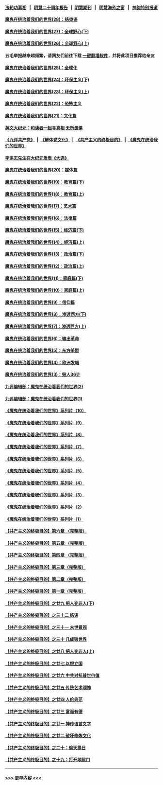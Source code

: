 #### [法轮功真相](https://github.com/gfw-breaker/truth/blob/master/README.md?t=0) &nbsp;&nbsp;|&nbsp;&nbsp; [明慧二十周年报告](https://github.com/gfw-breaker/mh-reports/blob/master/README.md?t=0) &nbsp;&nbsp;|&nbsp;&nbsp;[明慧期刊](https://github.com/gfw-breaker/mh-qikan) &nbsp;&nbsp;|&nbsp;&nbsp; [明慧海外之窗](https://github.com/gfw-breaker/mh-news/blob/master/README.md?t=0) &nbsp;&nbsp;|&nbsp;&nbsp; [神韵特别报道](https://github.com/gfw-breaker/mh-news/blob/master/shenyun.md?t=0)
#### [魔鬼在统治着我们的世界(28)：结束语](../pages/nsc422/n10936246.md?t=07100101) 
#### [魔鬼在统治着我们的世界(27)：全球野心(下)](../pages/nsc422/n10928319.md?t=07100101) 
#### [魔鬼在统治着我们的世界(26)：全球野心(上)](../pages/nsc422/n10900318.md?t=07100101) 
#### 五毛举报越来越频繁，请网友们前往下载 [一键翻墙软件](https://github.com/gfw-breaker/ssr-accounts)，并将此项目推荐给亲友
#### [魔鬼在统治着我们的世界(25)：全球化](../pages/nsc422/n10788205.md?t=07100101) 
#### [魔鬼在统治着我们的世界(24)：环保主义(下)](../pages/nsc422/n10695307.md?t=07100101) 
#### [魔鬼在统治着我们的世界(23)：环保主义(上)](../pages/nsc422/n10688613.md?t=07100101) 
#### [魔鬼在统治着我们的世界(22)：恐怖主义](../pages/nsc422/n10614727.md?t=07100101) 
#### [魔鬼在统治着我们的世界(21)：文化篇](../pages/nsc422/n10597706.md?t=07100101) 
#### [英文大纪元：和读者一起寻真相 无所畏惧](../pages/nsc422/n12542027.md?t=07100101) 
#### [《九评共产党》](https://github.com/begood0513/9ping.md/blob/master/README.md) &nbsp;|&nbsp; [《解体党文化》](../../../../jtdwh.md/blob/master/README.md)  &nbsp;|&nbsp; [《共产主义的终极目的》](../../../../gczydzjmd.md/blob/master/README.md) &nbsp;|&nbsp; [《魔鬼在统治我们的世界》](../../../../mgztzwmdsj.md/blob/master/README.md) 
#### [李洪志先生在大纪元发表《大选》](../pages/nsc422/n12534746.md?t=07100101) 
#### [魔鬼在统治着我们的世界(20)：媒体篇](../pages/nsc422/n10586579.md?t=07100101) 
#### [魔鬼在统治着我们的世界(19)：教育篇(下)](../pages/nsc422/n10564808.md?t=07100101) 
#### [魔鬼在统治着我们的世界(18)：教育篇(上)](../pages/nsc422/n10526970.md?t=07100101) 
#### [魔鬼在统治着我们的世界(17)：艺术篇](../pages/nsc422/n10499093.md?t=07100101) 
#### [魔鬼在统治着我们的世界(16)：法律篇](../pages/nsc422/n10485969.md?t=07100101) 
#### [魔鬼在统治着我们的世界(15)：经济篇(下)](../pages/nsc422/n10469975.md?t=07100101) 
#### [魔鬼在统治着我们的世界(14)：经济篇(上)](../pages/nsc422/n10457370.md?t=07100101) 
#### [魔鬼在统治着我们的世界(13)：政治篇(下)](../pages/nsc422/n10448270.md?t=07100101) 
#### [魔鬼在统治着我们的世界(12)：政治篇(上)](../pages/nsc422/n10444576.md?t=07100101) 
#### [魔鬼在统治着我们的世界(11)：家庭篇(下)](../pages/nsc422/n10440961.md?t=07100101) 
#### [魔鬼在统治着我们的世界(10)：家庭篇(上)](../pages/nsc422/n10435448.md?t=07100101) 
#### [魔鬼在统治着我们的世界(9)：信仰篇](../pages/nsc422/n10432159.md?t=07100101) 
#### [魔鬼在统治着我们的世界(8)：渗透西方(下)](../pages/nsc422/n10429603.md?t=07100101) 
#### [魔鬼在统治着我们的世界(7)：渗透西方(上)](../pages/nsc422/n10426013.md?t=07100101) 
#### [魔鬼在统治着我们的世界(6)：输出革命](../pages/nsc422/n10421536.md?t=07100101) 
#### [魔鬼在统治着我们的世界(5)：东方杀戮](../pages/nsc422/n10417707.md?t=07100101) 
#### [魔鬼在统治着我们的世界(4)：欧洲发端](../pages/nsc422/n10414890.md?t=07100101) 
#### [魔鬼在统治着我们的世界(3)：毁人36计](../pages/nsc422/n10411583.md?t=07100101) 
#### [九评编辑部：魔鬼在统治着我们的世界(2)](../pages/nsc422/n10410036.md?t=07100101) 
#### [九评编辑部：魔鬼在统治着我们的世界(1)](../pages/nsc422/n10406825.md?t=07100101) 
#### [《魔鬼在统治着我们的世界》系列片（10）](../pages/nsc422/n12292670.md?t=07100101) 
#### [《魔鬼在统治着我们的世界》系列片（9）](../pages/nsc422/n12290859.md?t=07100101) 
#### [《魔鬼在统治着我们的世界》系列片（8）](../pages/nsc422/n12287445.md?t=07100101) 
#### [《魔鬼在统治着我们的世界》系列片（7）](../pages/nsc422/n12283425.md?t=07100101) 
#### [《魔鬼在统治着我们的世界》系列片（6）](../pages/nsc422/n12282314.md?t=07100101) 
#### [《魔鬼在统治着我们的世界》系列片（5）](../pages/nsc422/n12281419.md?t=07100101) 
#### [《魔鬼在统治着我们的世界》系列片（4）](../pages/nsc422/n12274024.md?t=07100101) 
#### [《魔鬼在统治着我们的世界》系列片（3）](../pages/nsc422/n12271322.md?t=07100101) 
#### [《魔鬼在统治着我们的世界》系列片（2）](../pages/nsc422/n12269049.md?t=07100101) 
#### [《魔鬼在统治着我们的世界》系列片（1）](../pages/nsc422/n12267575.md?t=07100101) 
#### [【共产主义的终极目的】第六章 （完整版）](../pages/nsc422/n11428913.md?t=07100101) 
#### [【共产主义的终极目的】第五章 （完整版）](../pages/nsc422/n11428912.md?t=07100101) 
#### [【共产主义的终极目的】第四章 （完整版）](../pages/nsc422/n11428907.md?t=07100101) 
#### [【共产主义的终极目的】第三章（完整版）](../pages/nsc422/n11428848.md?t=07100101) 
#### [【共产主义的终极目的】第二章（完整版）](../pages/nsc422/n11428831.md?t=07100101) 
#### [【共产主义的终极目的】第一章（完整版）](../pages/nsc422/n11417651.md?t=07100101) 
#### [【共产主义的终极目的】之廿九 把人变非人(下)](../pages/nsc422/n11344140.md?t=07100101) 
#### [【共产主义的终极目的】之三十二 结语](../pages/nsc422/n11360535.md?t=07100101) 
#### [【共产主义的终极目的】之三十一 末世景观](../pages/nsc422/n11351129.md?t=07100101) 
#### [【共产主义的终极目的】之三十 几成狼世界](../pages/nsc422/n11348280.md?t=07100101) 
#### [【共产主义的终极目的】之廿八 把人变非人(上)](../pages/nsc422/n11340492.md?t=07100101) 
#### [【共产主义的终极目的】之廿七 以恨立国](../pages/nsc422/n11336944.md?t=07100101) 
#### [【共产主义的终极目的】之廿六 中共对抗普世价值](../pages/nsc422/n11324785.md?t=07100101) 
#### [【共产主义的终极目的】之廿五 传统艺术颂神](../pages/nsc422/n11296396.md?t=07100101) 
#### [【共产主义的终极目的】之廿四 人伦典范](../pages/nsc422/n11296397.md?t=07100101) 
#### [【共产主义的终极目的】之廿三 富而有德](../pages/nsc422/n11283598.md?t=07100101) 
#### [【共产主义的终极目的】之廿一 神传语言文字](../pages/nsc422/n11263265.md?t=07100101) 
#### [【共产主义的终极目的】之廿二 破坏修炼文化](../pages/nsc422/n11245728.md?t=07100101) 
#### [【共产主义的终极目的】之二十：偷天换日](../pages/nsc422/n11238846.md?t=07100101) 
#### [【共产主义的终极目的】之十九：打开地狱门](../pages/nsc422/n11206376.md?t=07100101) 

----
#### [ >>> 更早内容 <<< ](../indexes/nsc422-earlier.md)

